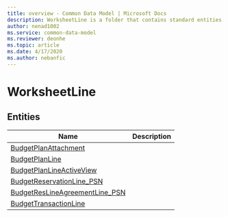 ```yaml
---
title: overview - Common Data Model | Microsoft Docs
description: WorksheetLine is a folder that contains standard entities related to the Common Data Model.
author: nenad1002
ms.service: common-data-model
ms.reviewer: deonhe
ms.topic: article
ms.date: 4/17/2020
ms.author: nebanfic
---
```


# WorksheetLine


## Entities

|Name|Description|
|---|---|
|[BudgetPlanAttachment](BudgetPlanAttachment.md)||
|[BudgetPlanLine](BudgetPlanLine.md)||
|[BudgetPlanLineActiveView](BudgetPlanLineActiveView.md)||
|[BudgetReservationLine_PSN](BudgetReservationLine_PSN.md)||
|[BudgetResLineAgreementLine_PSN](BudgetResLineAgreementLine_PSN.md)||
|[BudgetTransactionLine](BudgetTransactionLine.md)||
